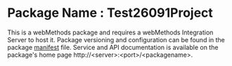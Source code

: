 # Package Name : Test26091Project
This is a webMethods package and requires a webMethods Integration Server to host it. Package versioning and configuration can be found in the package [manifest](./Test26091Project/manifest.v3) file. Service and API documentation is available on the package's home page http://&lt;server&gt;:&lt;port&gt;/&lt;packagename>.